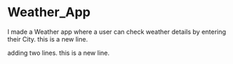# Weather_App
I made a Weather app where a user can check weather details by entering their City.
this is a new line.

adding two 
lines. 
this is a new line.